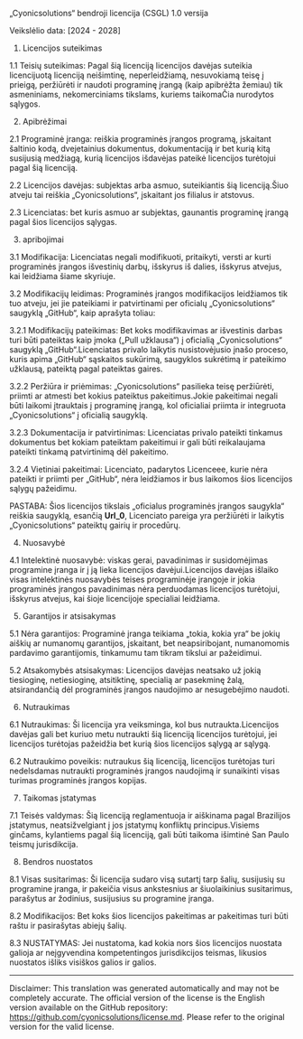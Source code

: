 „Cyonicsolutions“ bendroji licencija (CSGL)
1.0 versija

Veikslėlio data: [2024 - 2028]

1. Licencijos suteikimas

1.1 Teisių suteikimas: Pagal šią licenciją licencijos davėjas suteikia licencijuotą licenciją neišimtinę, neperleidžiamą, nesuvokiamą teisę į prieigą, peržiūrėti ir naudoti programinę įrangą (kaip apibrėžta žemiau) tik asmeniniams, nekomerciniams tikslams, kuriems taikomaČia nurodytos sąlygos.

2. Apibrėžimai

2.1 Programinė įranga: reiškia programinės įrangos programą, įskaitant šaltinio kodą, dvejetainius dokumentus, dokumentaciją ir bet kurią kitą susijusią medžiagą, kurią licencijos išdavėjas pateikė licencijos turėtojui pagal šią licenciją.

2.2 Licencijos davėjas: subjektas arba asmuo, suteikiantis šią licenciją.Šiuo atveju tai reiškia „Cyonicsolutions“, įskaitant jos filialus ir atstovus.

2.3 Licenciatas: bet kuris asmuo ar subjektas, gaunantis programinę įrangą pagal šios licencijos sąlygas.

3. apribojimai

3.1 Modifikacija: Licenciatas negali modifikuoti, pritaikyti, versti ar kurti programinės įrangos išvestinių darbų, išskyrus iš dalies, išskyrus atvejus, kai leidžiama šiame skyriuje.

3.2 Modifikacijų leidimas: Programinės įrangos modifikacijos leidžiamos tik tuo atveju, jei jie pateikiami ir patvirtinami per oficialų „Cyonicsolutions“ saugyklą „GitHub“, kaip aprašyta toliau:

3.2.1 Modifikacijų pateikimas: Bet koks modifikavimas ar išvestinis darbas turi būti pateiktas kaip įmoka („Pull užklausa“) į oficialią „Cyonicsolutions“ saugyklą „GitHub“.Licenciatas privalo laikytis nusistovėjusio įnašo proceso, kuris apima „GitHub“ sąskaitos sukūrimą, saugyklos sukrėtimą ir pateikimo užklausą, pateiktą pagal pateiktas gaires.

3.2.2 Peržiūra ir priėmimas: „Cyonicsolutions“ pasilieka teisę peržiūrėti, priimti ar atmesti bet kokius pateiktus pakeitimus.Jokie pakeitimai negali būti laikomi įtrauktais į programinę įrangą, kol oficialiai priimta ir integruota „Cyonicsolutions“ į oficialią saugyklą.

3.2.3 Dokumentacija ir patvirtinimas: Licenciatas privalo pateikti tinkamus dokumentus bet kokiam pateiktam pakeitimui ir gali būti reikalaujama pateikti tinkamą patvirtinimą dėl pakeitimo.

3.2.4 Vietiniai pakeitimai: Licenciato, padarytos Licenceee, kurie nėra pateikti ir priimti per „GitHub“, nėra leidžiamos ir bus laikomos šios licencijos sąlygų pažeidimu.

PASTABA: Šios licencijos tikslais „oficialus programinės įrangos saugykla“ reiškia saugyklą, esančią __Url_0__, Licenciato pareiga yra peržiūrėti ir laikytis „Cyonicsolutions“ pateiktų gairių ir procedūrų.

4. Nuosavybė

4.1 Intelektinė nuosavybė: viskas gerai, pavadinimas ir susidomėjimas programine įranga ir į ją lieka licencijos davėjui.Licencijos davėjas išlaiko visas intelektinės nuosavybės teises programinėje įrangoje ir jokia programinės įrangos pavadinimas nėra perduodamas licencijos turėtojui, išskyrus atvejus, kai šioje licencijoje specialiai leidžiama.

5. Garantijos ir atsisakymas

5.1 Nėra garantijos: Programinė įranga teikiama „tokia, kokia yra“ be jokių aiškių ar numanomų garantijos, įskaitant, bet neapsiribojant, numanomomis pardavimo garantijomis, tinkamumu tam tikram tikslui ar pažeidimui.

5.2 Atsakomybės atsisakymas: Licencijos davėjas neatsako už jokią tiesioginę, netiesioginę, atsitiktinę, specialią ar pasekminę žalą, atsirandančią dėl programinės įrangos naudojimo ar nesugebėjimo naudoti.

6. Nutraukimas

6.1 Nutraukimas: Ši licencija yra veiksminga, kol bus nutraukta.Licencijos davėjas gali bet kuriuo metu nutraukti šią licenciją licencijos turėtojui, jei licencijos turėtojas pažeidžia bet kurią šios licencijos sąlygą ar sąlygą.

6.2 Nutraukimo poveikis: nutraukus šią licenciją, licencijos turėtojas turi nedelsdamas nutraukti programinės įrangos naudojimą ir sunaikinti visas turimas programinės įrangos kopijas.

7. Taikomas įstatymas

7.1 Teisės valdymas: Šią licenciją reglamentuoja ir aiškinama pagal Brazilijos įstatymus, neatsižvelgiant į jos įstatymų konfliktų principus.Visiems ginčams, kylantiems pagal šią licenciją, gali būti taikoma išimtinė San Paulo teismų jurisdikcija.

8. Bendros nuostatos

8.1 Visas susitarimas: Ši licencija sudaro visą sutartį tarp šalių, susijusių su programine įranga, ir pakeičia visus ankstesnius ar šiuolaikinius susitarimus, parašytus ar žodinius, susijusius su programine įranga.

8.2 Modifikacijos: Bet koks šios licencijos pakeitimas ar pakeitimas turi būti raštu ir pasirašytas abiejų šalių.

8.3 NUSTATYMAS: Jei nustatoma, kad kokia nors šios licencijos nuostata galioja ar neįgyvendina kompetentingos jurisdikcijos teismas, likusios nuostatos išliks visiškos galios ir galios.

---
Disclaimer: This translation was generated automatically and may not be completely accurate. The official version of the license is the English version available on the GitHub repository: https://github.com/cyonicsolutions/license.md. Please refer to the original version for the valid license.